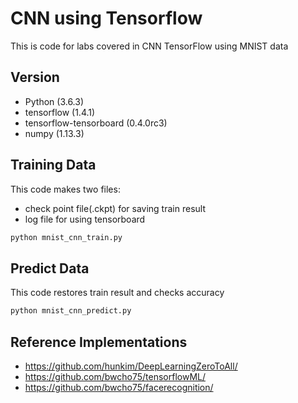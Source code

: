 # CNN using Tensorflow
This is code for labs covered in CNN TensorFlow using MNIST data

## Version
* Python (3.6.3)
* tensorflow (1.4.1)
* tensorflow-tensorboard (0.4.0rc3)
* numpy (1.13.3)

## Training Data
This code makes two files:
* check point file(.ckpt) for saving train result
* log file for using tensorboard
```bash
python mnist_cnn_train.py
```

## Predict Data
This code restores train result and checks accuracy
```bash
python mnist_cnn_predict.py
```

## Reference Implementations
* https://github.com/hunkim/DeepLearningZeroToAll/
* https://github.com/bwcho75/tensorflowML/
* https://github.com/bwcho75/facerecognition/
